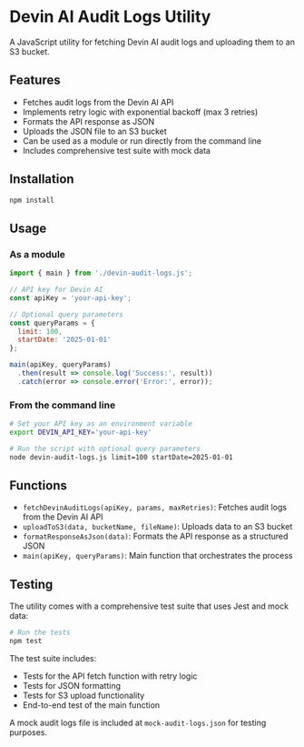 # Devin AI Audit Logs Utility

A JavaScript utility for fetching Devin AI audit logs and uploading them to an S3 bucket.

## Features

- Fetches audit logs from the Devin AI API
- Implements retry logic with exponential backoff (max 3 retries)
- Formats the API response as JSON
- Uploads the JSON file to an S3 bucket
- Can be used as a module or run directly from the command line
- Includes comprehensive test suite with mock data

## Installation

```bash
npm install
```

## Usage

### As a module

```javascript
import { main } from './devin-audit-logs.js';

// API key for Devin AI
const apiKey = 'your-api-key';

// Optional query parameters
const queryParams = {
  limit: 100,
  startDate: '2025-01-01'
};

main(apiKey, queryParams)
  .then(result => console.log('Success:', result))
  .catch(error => console.error('Error:', error));
```

### From the command line

```bash
# Set your API key as an environment variable
export DEVIN_API_KEY='your-api-key'

# Run the script with optional query parameters
node devin-audit-logs.js limit=100 startDate=2025-01-01
```

## Functions

- `fetchDevinAuditLogs(apiKey, params, maxRetries)`: Fetches audit logs from the Devin AI API
- `uploadToS3(data, bucketName, fileName)`: Uploads data to an S3 bucket
- `formatResponseAsJson(data)`: Formats the API response as a structured JSON
- `main(apiKey, queryParams)`: Main function that orchestrates the process

## Testing

The utility comes with a comprehensive test suite that uses Jest and mock data:

```bash
# Run the tests
npm test
```

The test suite includes:
- Tests for the API fetch function with retry logic
- Tests for JSON formatting
- Tests for S3 upload functionality
- End-to-end test of the main function

A mock audit logs file is included at `mock-audit-logs.json` for testing purposes.
